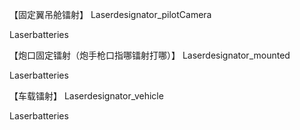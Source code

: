 【固定翼吊舱镭射】
Laserdesignator_pilotCamera

Laserbatteries


【炮口固定镭射（炮手枪口指哪镭射打哪）】
Laserdesignator_mounted

Laserbatteries


【车载镭射】
Laserdesignator_vehicle

Laserbatteries



